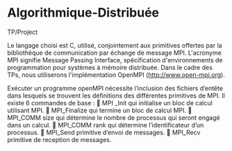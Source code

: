 # Algorithmique-Distribuée
TP/Project

Le langage choisi est C, utilisé, conjointement aux primitives offertes par la bibliothèque de 
communication par échange de message MPI. L'acronyme MPI signifie Message Passing 
Interface, spécification d'environnements de programmation pour systèmes à 
mémoire distribuée. Dans le cadre des TPs, nous utiliserons l'implémentation 
OpenMPI (http://www.open-mpi.org). 

Exécuter un programme openMPI nécessite l’inclusion des fichiers d’entête dans lesquels se 
trouvent les définitions des différentes primitives de MPI. Il existe 6 commandes de base :
 MPI _Init qui initialise un bloc de calcul utilisant MPI.
 MPI_Finalize qui termine un bloc de calcul MPI.
 MPI_COMM size qui détermine le nombre de processus qui seront engagé dans un 
calcul.
 MPI_COMM rank qui détermine l’identificateur d’un processus.
 MPI_Send primitive d’envoi de messages.
 MPI_Recv primitive de reception de messages.
